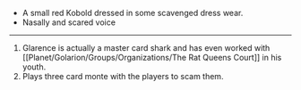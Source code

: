 - A small red Kobold dressed in some scavenged dress wear.
- Nasally and scared voice
 
---
1. Glarence is actually a master card shark and has even worked with [[Planet/Golarion/Groups/Organizations/The Rat Queens Court]] in his youth.
2. Plays three card monte with the players to scam them.